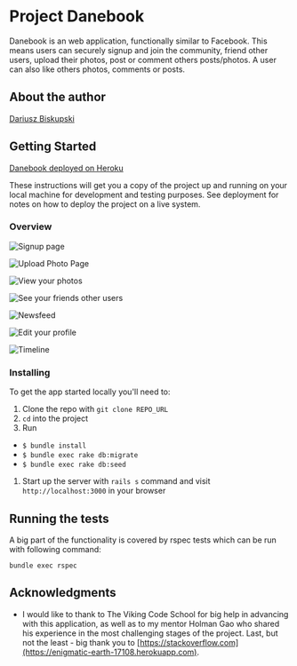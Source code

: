 
# Project Danebook

Danebook is an web application, functionally similar to Facebook. This means users can securely signup and join the community, friend other users, upload their photos, post or comment others posts/photos. A user can also like others photos, comments or posts.

## About the author
[Dariusz Biskupski](https://github.com/Visiona/assignment_danebook_goes_live)

## Getting Started

[Danebook deployed on Heroku](https://enigmatic-earth-17108.herokuapp.com)

These instructions will get you a copy of the project up and running on your local machine for development and testing purposes. See deployment for notes on how to deploy the project on a live system.

### Overview

![Signup page](https://github.com/Visiona/project_danebook/public/assets/Danebook7.png)


![Upload Photo Page](https://github.com/visiona/project_danebook/public/assets/Danebook1.png)

![View your photos](https://github.com/visiona/project_danebook/public/assets/Danebook4.png)

![See your friends other users](https://github.com/visiona/project_danebook/public/assets/Danebook13.png)

![Newsfeed](https://github.com/visiona/project_danebook/public/assets/Danebook12.png)

![Edit your profile](https://github.com/visiona/project_danebook/public/assets/Danebook9.png)

![Timeline](https://github.com/visiona/project_danebook/public/assets/Danebook14.png)


### Installing

To get the app started locally you'll need to:

1. Clone the repo with `git clone REPO_URL`
1. `cd` into the project
1. Run
  - `$ bundle install`
  - `$ bundle exec rake db:migrate`
  - `$ bundle exec rake db:seed`
1. Start up the server with `rails s` command and visit `http://localhost:3000` in your browser

## Running the tests

A big part of the functionality is covered by rspec tests which can be run with following command:
```
bundle exec rspec
```

## Acknowledgments

* I would like to thank to The Viking Code School for big help in advancing with this application, as well as to my mentor Holman Gao who shared his experience in the most challenging stages of the project. Last, but not the least - big thank you to [https://stackoverflow.com](https://enigmatic-earth-17108.herokuapp.com).
